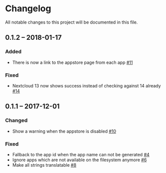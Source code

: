 # Changelog
All notable changes to this project will be documented in this file.

## 0.1.2 – 2018-01-17
### Added
 - There is now a link to the appstore page from each app [#11](https://github.com/nextcloud/caniupdate/pull/11)

### Fixed
 - Nextcloud 13 now shows success instead of checking against 14 already [#14](https://github.com/nextcloud/caniupdate/pull/14)

## 0.1.1 – 2017-12-01
### Changed
 - Show a warning when the appstore is disabled [#10](https://github.com/nextcloud/caniupdate/pull/10)

### Fixed
 - Fallback to the app id when the app name can not be generated [#4](https://github.com/nextcloud/caniupdate/pull/4)
 - Ignore apps which are not available on the filesystem anymore  [#6](https://github.com/nextcloud/caniupdate/pull/6)
 - Make all strings translatable [#8](https://github.com/nextcloud/caniupdate/pull/8)
